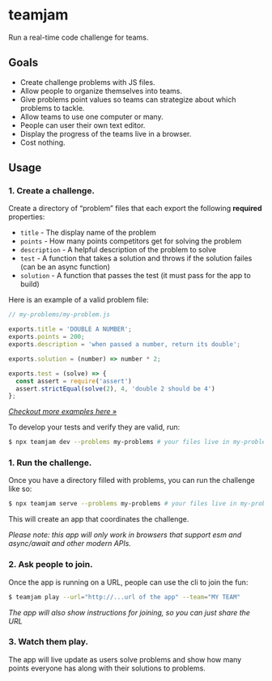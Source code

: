 # teamjam

Run a real-time code challenge for teams.

## Goals

* Create challenge problems with JS files.
* Allow people to organize themselves into teams.
* Give problems point values so teams can strategize about which problems to tackle.
* Allow teams to use one computer or many.
* People can user their own text editor.
* Display the progress of the teams live in a browser.
* Cost nothing.

## Usage

### 1. Create a challenge.

Create a directory of “problem” files that each export the following **required** properties:

- `title` - The display name of the problem
- `points` - How many points competitors get for solving the problem
- `description` - A helpful description of the problem to solve
- `test` - A function that takes a solution and throws if the solution failes (can be an async function)
- `solution` - A function that passes the test (it must pass for the app to build)

Here is an example of a valid problem file:

```javascript
// my-problems/my-problem.js

exports.title = 'DOUBLE A NUMBER';
exports.points = 200;
exports.description = 'when passed a number, return its double';

exports.solution = (number) => number * 2;

exports.test = (solve) => {
  const assert = require('assert')
  assert.strictEqual(solve(2), 4, 'double 2 should be 4')
};
```

_[Checkout more examples here »](https://github.com/skiano/teamjam/tree/master/example)_

To develop your tests and verify they are valid, run:

```bash
$ npx teamjam dev --problems my-problems # your files live in my-problems/
```

### 1. Run the challenge.

Once you have a directory filled with problems, you can run the challenge like so:

```bash
$ npx teamjam serve --problems my-problems # your files live in my-problems/
```

This will create an app that coordinates the challenge.

_Please note: this app will only work in browsers that support esm and async/await and other modern APIs._

### 2. Ask people to join.

Once the app is running on a URL, people can use the cli to join the fun:

```bash
$ teamjam play --url="http://...url of the app" --team="MY TEAM"
```

_The app will also show instructions for joining, so you can just share the URL_

### 3. Watch them play.

The app will live update as users solve problems and show how many points everyone has along with their solutions to problems.
